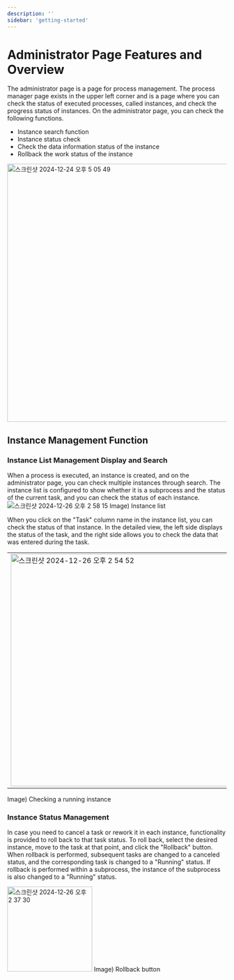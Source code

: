 ```yaml
---
description: ''
sidebar: 'getting-started'
---
```


# Administrator Page Features and Overview
The administrator page is a page for process management. The process manager page exists in the upper left corner and is a page where you can check the status of executed processes, called instances, and check the progress status of instances. On the administrator page, you can check the following functions.
  - Instance search function
  - Instance status check
  - Check the data information status of the instance
  - Rollback the work status of the instance

<img width="592" alt="스크린샷 2024-12-24 오후 5 05 49" src="https://github.com/user-attachments/assets/82a83437-179f-4744-a212-a7641db9636f" />

## Instance Management Function

### Instance List Management Display and Search
When a process is executed, an instance is created, and on the administrator page, you can check multiple instances through search. The instance list is configured to show whether it is a subprocess and the status of the current task, and you can check the status of each instance.
![스크린샷 2024-12-26 오후 2 58 15](https://github.com/user-attachments/assets/69bbcd26-e68b-40b1-a586-421c2d0412ab)
Image) Instance list

When you click on the "Task" column name in the instance list, you can check the status of that instance. In the detailed view, the left side displays the status of the task, and the right side allows you to check the data that was entered during the task.
<table>
  <tr>
    <td>
      <img width="533" alt="스크린샷 2024-12-26 오후 2 54 52" src="https://github.com/user-attachments/assets/eaf06ec4-a978-47ad-97cd-8c1c8590ddc5" />
    </td>
    <td>
      <img width="533" alt="스크린샷 2024-12-26 오후 2 54 52" src="https://github.com/user-attachments/assets/d5e9c79e-c4cc-4848-8551-41761f971502" />
    </td>
  </tr>
</table>
Image) Checking a running instance

### Instance Status Management
In case you need to cancel a task or rework it in each instance, functionality is provided to roll back to that task status. To roll back, select the desired instance, move to the task at that point, and click the "Rollback" button. When rollback is performed, subsequent tasks are changed to a canceled status, and the corresponding task is changed to a "Running" status. If rollback is performed within a subprocess, the instance of the subprocess is also changed to a "Running" status.

<img width="195" alt="스크린샷 2024-12-26 오후 2 37 30" src="https://github.com/user-attachments/assets/7a656e0e-e163-4b3e-9704-1961937a437e" />
Image) Rollback button